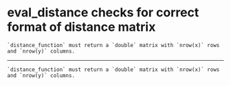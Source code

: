 # eval_distance checks for correct format of distance matrix

    `distance_function` must return a `double` matrix with `nrow(x)` rows and `nrow(y)` columns.

---

    `distance_function` must return a `double` matrix with `nrow(x)` rows and `nrow(y)` columns.


